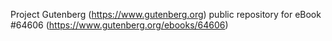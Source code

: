 Project Gutenberg (https://www.gutenberg.org) public repository for
eBook #64606 (https://www.gutenberg.org/ebooks/64606)
